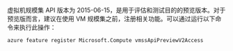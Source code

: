 <!-- not suitable for Mooncake -->

虚拟机规模集 API 版本为 2015-06-15，是用于评估和测试目的的预览版本。对于预览版而言，建议在使用 VM 规模集之前，注册相关功能。可以通过运行以下命令来执行此操作：

    azure feature register Microsoft.Compute vmssApiPreviewV2Access

<!---HONumber=Mooncake_0411_2016-->
